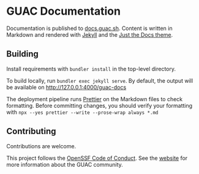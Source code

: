# GUAC Documentation

Documentation is published to [docs.guac.sh](https://docs.guac.sh/). Content is
written in Markdown and rendered with [Jekyll](https://jekyllrb.com/) and the
[Just the Docs theme](https://github.com/just-the-docs/just-the-docs).

## Building

Install requirements with `bundler install` in the top-level directory.

To build locally, run `bundler exec jekyll serve`. By default, the output will
be available on http://127.0.0.1:4000/guac-docs

The deployment pipeline runs [Prettier](https://prettier.io/) on the Markdown
files to check formatting. Before committing changes, you should verify your
formatting with `npx --yes prettier --write --prose-wrap always *.md`

## Contributing

Contributions are welcome.

This project follows the
[OpenSSF Code of Conduct](https://openssf.org/community/code-of-conduct). See
the [website](https://guac.sh/community) for more information about the GUAC
community.
